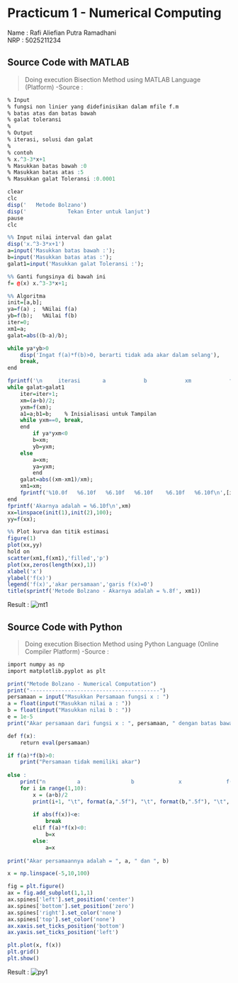 # Practicum 1 - Numerical Computing

 Name           : Rafi Aliefian Putra Ramadhani        
 NRP            : 5025211234                          


## Source Code with MATLAB 
>Doing execution Bisection Method using MATLAB Language (Platform)
-Source :
```R
% Input
% fungsi non linier yang didefinisikan dalam mfile f.m
% batas atas dan batas bawah
% galat toleransi
%
% Output
% iterasi, solusi dan galat
% 
% contoh
% x.^3-3*x+1
% Masukkan batas bawah :0
% Masukkan batas atas :5
% Masukkan galat Toleransi :0.0001

clear
clc
disp('   Metode Bolzano')
disp('             Tekan Enter untuk lanjut')
pause
clc

%% Input nilai interval dan galat
disp('x.^3-3*x+1')
a=input('Masukkan batas bawah :');
b=input('Masukkan batas atas :');
galat1=input('Masukkan galat Toleransi :');

%% Ganti fungsinya di bawah ini
f= @(x) x.^3-3*x+1;

%% Algoritma
init=[a,b];
ya=f(a) ;  %Nilai f(a)
yb=f(b);   %Nilai f(b)
iter=0;
xm1=a;
galat=abs((b-a)/b);

while ya*yb>0
    disp('Ingat f(a)*f(b)>0, berarti tidak ada akar dalam selang'),
    break,
end

fprintf('\n     iterasi       a            b            xm            f(xm)           Galat\n');
while galat>galat1
    iter=iter+1;
    xm=(a+b)/2;
    yxm=f(xm);
    a1=a;b1=b;    % Inisialisasi untuk Tampilan
    while yxm==0, break,
    end
        if ya*yxm<0
        b=xm;
        yb=yxm;
    else
        a=xm;
        ya=yxm;
        end
    galat=abs((xm-xm1)/xm);
    xm1=xm;
    fprintf('%10.0f   %6.10f   %6.10f   %6.10f    %6.10f   %6.10f\n',[iter;a1;b1;xm;yxm;galat])
end
fprintf('Akarnya adalah = %6.10f\n',xm)
xx=linspace(init(1),init(2),100);
yy=f(xx);

%% Plot kurva dan titik estimasi
figure(1)
plot(xx,yy)
hold on
scatter(xm1,f(xm1),'filled','p')
plot(xx,zeros(length(xx),1))
xlabel('x')
ylabel('f(x)')
legend('f(x)','akar persamaan','garis f(x)=0')
title(sprintf('Metode Bolzano - Akarnya adalah = %.8f', xm1))
```
Result :
![mt1](https://user-images.githubusercontent.com/91828276/196020410-31b0b064-9c0f-4051-ad59-548db48f98ee.png) 
</br>

## Source Code with Python
>Doing execution Bisection Method using Python Language (Online Compiler Platform)
-Source :
```R
import numpy as np
import matplotlib.pyplot as plt

print("Metode Bolzano - Numerical Computation")
print("-----------------------------------------")
persamaan = input("Masukkan Persamaan fungsi x : ")
a = float(input("Masukkan nilai a : "))
b = float(input("Masukkan nilai b : "))
e = 1e-5
print("Akar persamaan dari fungsi x : ", persamaan, " dengan batas bawah : ", a, " dan batas atas : ", b)

def f(x):
    return eval(persamaan)

if f(a)*f(b)>0:
    print("Persamaan tidak memiliki akar")
    
else :
    print("n          a                b              x              f(a)            f(b)             f(x)")
    for i in range(1,10):
        x = (a+b)/2
        print(i+1, "\t", format(a,".5f"), "\t", format(b,".5f"), "\t", format(x, ".5f"), "\t", format(f(a),".5f"), "\t", format(f(b),".5f"), "\t", format(f(x),".5f"))
        
        if abs(f(x))<e:
            break
        elif f(a)*f(x)<0:
            b=x
        else:
            a=x
            
print("Akar persamaannya adalah = ", a, " dan ", b)

x = np.linspace(-5,10,100)

fig = plt.figure()
ax = fig.add_subplot(1,1,1)
ax.spines['left'].set_position('center')
ax.spines['bottom'].set_position('zero')
ax.spines['right'].set_color('none')
ax.spines['top'].set_color('none')
ax.xaxis.set_ticks_position('bottom')
ax.yaxis.set_ticks_position('left')

plt.plot(x, f(x))
plt.grid()
plt.show()
```
Result :
![py1](https://user-images.githubusercontent.com/91828276/196020415-1dca852b-6eb9-45a4-b90e-794c49655a64.png)
</br>

